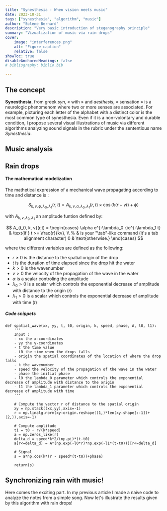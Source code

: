 ```yaml
---
title: "Synesthesia - When vision meets music"
date: 2023-10-31
tags: ["synesthesia", "algorithm", "music"]
author: "Solène Bernard"
description: "Very basic introduction of steganography principle" 
summary: "Vizualization of music via rain drops" 
cover:
    image: "interferences.png"
    alt: "Figure caption"
    relative: false
showToc: true
disableAnchoredHeadings: false
# bibliography: biblio.bib

---
```


## The concept

**Synesthesia**, from greek *syn*, « with » and *aesthesis*, « sensation » is a neurologic phenomenom where two or more senses are associated. For example, picturing each letter of the alphabet with a distinct color is the most common type of synesthesia. Even if it is a non-volontary and durable condition, I propose several visual illustrations of music via different algorithms analyzing sound signals in the rubric under the sententious name *Synesthesia*.  

## Music analysis



## Rain drops

####  The mathematical modelization

The mathetical expression of a mechanical wave propagating according to time and distance is :

$$ S_{k,v, \phi, \lambda_0,\lambda_1}(r,t) = A_{k, v,\alpha,\lambda_0,\lambda_1}(r,t) \times \cos \big(k(r+vt) + \phi\big) $$

with $A_{k, v,\lambda_0,\lambda_1}$ an amplitude funtion defined by:

$$ A_{t_0, k, v}(r,t) = \begin{cases}
    \alpha e^{-\lambda_0 r}e^{-\lambda_1 t} & \text{if } t >= \frac{r}{kv}, \\ % & is your "\tab"-like command (it's a tab alignment character)
    0 & \text{otherwise.}
\end{cases} $$ 

where the different variables are defined as the following:
- $r \geq 0$ is the distance to the spatial origin of the drop
- $t$ is the duration of time elapsed since the drop hit the water
- $k > 0$ is the wavenumber
- $v > 0$ the velocity of the propagation of the wave in the water
- $\alpha$ is a scalar controling the amplitude
- $\lambda_0>0$ is a scalar which controls the exponential decrease of amplitude with distance to the origin ($r$)
- $\lambda_1>0$ is a scalar which controls the exponential decrease of amplitude with time ($t$)

##### Code snippets

```
def spatial_wave(xx, yy, t, t0, origin, k, speed, phase, A, l0, l1):
    '''
    Input : 
    - xx the x-coordinates
    - yy the y-coordinates
    - t the time value
    - t0 the time when the drops falls 
    - origin the spatial coordinates of the location of where the drop falls
    - k the wavenumber
    - speed the velocity of the propagation of the wave in the water
    - phase the initial phase
    - l0 the lambda_0 parameter which controls the exponential decrease of amplitude with distance to the origin
    - l1 the lambda_1 parameter which controls the exponential decrease of amplitude with time
    '''

    # Compute the vector r of distance to the spatial origin
    xy = np.stack((xx,yy),axis=-1)
    r = np.linalg.norm(xy-origin.reshape((1,)*len(xy.shape[:-1])+(2,)),axis=-1)

    # Compute amplitude
    t1 = t0 + r/(k*speed)
    a = np.zeros_like(r)
    delta_d = speed*k*2/(np.pi)*(t-t0)
    a[r<=delta_d] = A*(np.exp(-l0*r)*np.exp(-l1*(t-t0)))[r<=delta_d]

    # Signal
    s = a*np.cos(k*(r - speed*(t-t0))+phase)

    return(s)
```


## Synchronizing rain with music!

Here comes the exciting part. In my previous article I made a naive code to analyze the notes from a simple song. Now let's illustrate the results given by this algorithm with rain drops!



